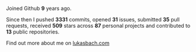 Joined Github **9** years ago.

Since then I pushed **3331** commits, opened **31** issues, submitted **35** pull requests, received **509** stars across **87** personal projects and contributed to **13** public repositories.

Find out more about me on [lukasbach.com](https://lukasbach.com)
